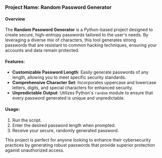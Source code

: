 ### Project Name: Random Password Generator

#### Overview

The **Random Password Generator** is a Python-based project designed to create secure, high-entropy passwords tailored to the user's needs. By leveraging a diverse mix of characters, this tool generates strong passwords that are resistant to common hacking techniques, ensuring your accounts and data remain protected.

#### Features:
- **Customizable Password Length**: Easily generate passwords of any length, allowing you to meet specific security standards.
- **Comprehensive Character Set**: Incorporates uppercase and lowercase letters, digits, and special characters for enhanced security.
- **Unpredictable Output**: Utilizes Python's `random` module to ensure that every password generated is unique and unpredictable.

#### Usage:
1. Run the script.
2. Enter the desired password length when prompted.
3. Receive your secure, randomly generated password.

This project is perfect for anyone looking to enhance their cybersecurity practices by generating robust passwords that provide superior protection against unauthorized access.
